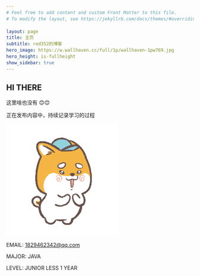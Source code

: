 ```yaml
---
# Feel free to add content and custom Front Matter to this file.
# To modify the layout, see https://jekyllrb.com/docs/themes/#overriding-theme-defaults

layout: page
title: 主页
subtitle: red352的博客
hero_image: https://w.wallhaven.cc/full/1p/wallhaven-1pw769.jpg
hero_height: is-fullheight
show_sidebar: true
---
```


## HI THERE

这里啥也没有 😊😊

正在发布内容中，持续记录学习的过程

![Alt text](/img/image.png)

EMAIL: <1829462342@qq.com>

MAJOR: JAVA

LEVEL: JUNIOR LESS 1 YEAR
